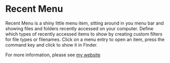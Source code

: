 Recent Menu
==========

Recent Menu is a shiny little menu item, sitting around in you menu bar and showing files and folders recently accessed on your computer. Define which types of recently accessed items to show by creating custom filters for file types or filenames. Click on a menu entry to open an item, press the command key and click to show it in Finder.

For more information, please see [my website](http://www.timschroeder.net/recentmenu/)
